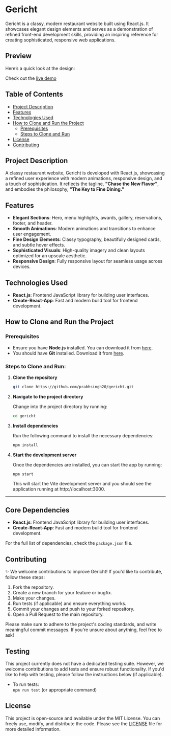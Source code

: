 # Gericht

Gericht is a classy, modern restaurant website built using React.js. It showcases elegant design elements and serves as a demonstration of refined front-end development skills, providing an inspiring reference for creating sophisticated, responsive web applications.

## Preview

Here’s a quick look at the design:

Check out the [live demo](https://gericht-restaurant.vercel.app/)

## Table of Contents

- [Project Description](#project-description)
- [Features](#features)
- [Technologies Used](#technologies-used)
- [How to Clone and Run the Project](#how-to-clone-and-run-the-project)
  - [Prerequisites](#prerequisites)
  - [Steps to Clone and Run](#steps-to-clone-and-run)
- [License](#license)
- [Contributing](#contributing)

## Project Description

A classy restaurant website, Gericht is developed with React.js, showcasing a refined user experience with modern animations, responsive design, and a touch of sophistication. It reflects the tagline, **"Chase the New Flavor"**, and embodies the philosophy, **"The Key to Fine Dining."**

## Features

- **Elegant Sections**: Hero, menu highlights, awards, gallery, reservations, footer, and header.
- **Smooth Animations**: Modern animations and transitions to enhance user engagement.
- **Fine Design Elements**: Classy typography, beautifully designed cards, and subtle hover effects.
- **Sophisticated Visuals**: High-quality imagery and clean layouts optimized for an upscale aesthetic.
- **Responsive Design**: Fully responsive layout for seamless usage across devices.

## Technologies Used

- **React.js**: Frontend JavaScript library for building user interfaces.
- **Create-React-App**: Fast and modern build tool for frontend development.

## How to Clone and Run the Project

### Prerequisites

- Ensure you have **Node.js** installed. You can download it from [here](https://nodejs.org/).
- You should have **Git** installed. Download it from [here](https://git-scm.com/).

### Steps to Clone and Run:

1. **Clone the repository**

   ```bash
   git clone https://github.com/prabhsingh20/gericht.git
   ```

2. **Navigate to the project directory**

   Change into the project directory by running:

   ```bash
   cd gericht
   ```

3. **Install dependencies**

   Run the following command to install the necessary dependencies:

   ```bash
   npm install
   ```

4. **Start the development server**

   Once the dependencies are installed, you can start the app by running:

   ```bash
   npm start
   ```

   This will start the Vite development server and you should see the application running at http://localhost:3000.

---

## Core Dependencies

- **React.js**: Frontend JavaScript library for building user interfaces.
- **Create-React-App**: Fast and modern build tool for frontend development.

For the full list of dependencies, check the `package.json` file.

## Contributing

✨ We welcome contributions to improve Gericht! If you'd like to contribute, follow these steps:

1. Fork the repository.
2. Create a new branch for your feature or bugfix.
3. Make your changes.
4. Run tests (if applicable) and ensure everything works.
5. Commit your changes and push to your forked repository.
6. Open a Pull Request to the main repository.

Please make sure to adhere to the project's coding standards, and write meaningful commit messages. If you're unsure about anything, feel free to ask!

## Testing

This project currently does not have a dedicated testing suite. However, we welcome contributions to add tests and ensure robust functionality. If you'd like to help with testing, please follow the instructions below (if applicable).

- To run tests:  
  `npm run test` (or appropriate command)

## License

This project is open-source and available under the MIT License. You can freely use, modify, and distribute the code. Please see the [LICENSE](./LICENSE) file for more detailed information.
